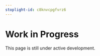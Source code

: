 ```yaml
---
stoplight-id: c8knvcpgfvrz6
---
```


# Work in Progress

This page is still under active development.
